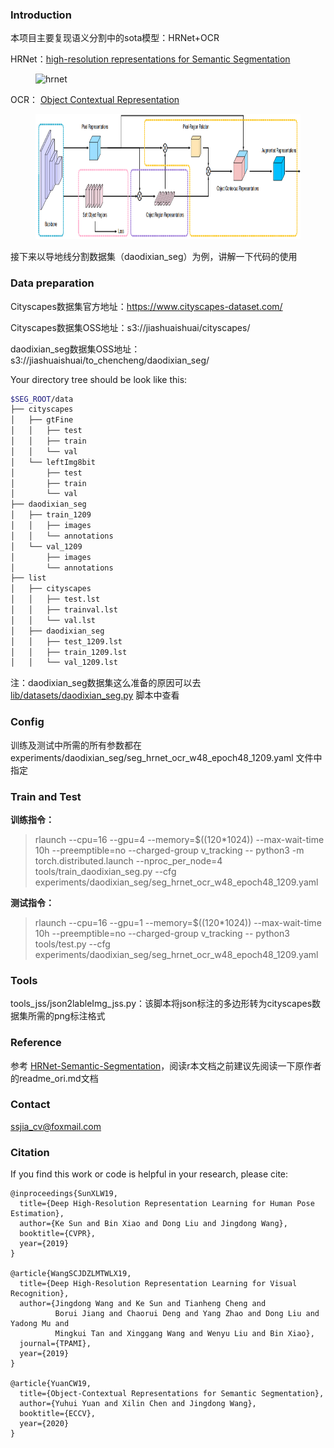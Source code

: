 ### Introduction

本项目主要复现语义分割中的sota模型：HRNet+OCR

HRNet：[high-resolution representations for Semantic Segmentation](https://arxiv.org/abs/1904.04514)

<!-- ![](figures/seg-hrnet.png) -->

<figure>
  <text-align: center;>
  <img src="./figures/seg-hrnet.png" alt="hrnet" title="" width="900" height="150" />
</figcaption>
</figure>

OCR： [Object Contextual Representation](https://arxiv.org/pdf/1909.11065.pdf) 

<figure>
  <text-align: center;>
  <img src="./figures/OCR.PNG" alt="OCR" title="" width="900" height="200" />
</figure>
接下来以导地线分割数据集（daodixian_seg）为例，讲解一下代码的使用

### Data preparation
Cityscapes数据集官方地址：https://www.cityscapes-dataset.com/

Cityscapes数据集OSS地址：s3://jiashuaishuai/cityscapes/

daodixian_seg数据集OSS地址：s3://jiashuaishuai/to_chencheng/daodixian_seg/

Your directory tree should be look like this:
````bash
$SEG_ROOT/data
├── cityscapes
│   ├── gtFine
│   │   ├── test
│   │   ├── train
│   │   └── val
│   └── leftImg8bit
│       ├── test
│       ├── train
│       └── val
├── daodixian_seg
│   ├── train_1209
│   │   ├── images
│   │   └── annotations
│   └── val_1209
│       ├── images
│       └── annotations
├── list
│   ├── cityscapes
│   │   ├── test.lst
│   │   ├── trainval.lst
│   │   └── val.lst
│   ├── daodixian_seg
│   │   ├── test_1209.lst
│   │   ├── train_1209.lst
│   │   └── val_1209.lst
````

注：daodixian_seg数据集这么准备的原因可以去 <u>lib/datasets/daodixian_seg.py</u> 脚本中查看

### Config

训练及测试中所需的所有参数都在 experiments/daodixian_seg/seg_hrnet_ocr_w48_epoch48_1209.yaml 文件中指定

### Train and Test

**训练指令：**

> rlaunch --cpu=16 --gpu=4 --memory=$((120*1024)) --max-wait-time 10h --preemptible=no --charged-group v_tracking -- python3 -m torch.distributed.launch --nproc_per_node=4 tools/train_daodixian_seg.py --cfg experiments/daodixian_seg/seg_hrnet_ocr_w48_epoch48_1209.yaml

**测试指令：**

> rlaunch --cpu=16 --gpu=1 --memory=$((120*1024)) --max-wait-time 10h --preemptible=no --charged-group v_tracking -- python3 tools/test.py --cfg experiments/daodixian_seg/seg_hrnet_ocr_w48_epoch48_1209.yaml

### Tools

tools_jss/json2lableImg_jss.py：该脚本将json标注的多边形转为cityscapes数据集所需的png标注格式

### Reference

参考 [HRNet-Semantic-Segmentation](https://github.com/HRNet/HRNet-Semantic-Segmentation/tree/HRNet-OCR)，阅读r本文档之前建议先阅读一下原作者的readme_ori.md文档

### Contact

ssjia_cv@foxmail.com

### Citation

If you find this work or code is helpful in your research, please cite:
````
@inproceedings{SunXLW19,
  title={Deep High-Resolution Representation Learning for Human Pose Estimation},
  author={Ke Sun and Bin Xiao and Dong Liu and Jingdong Wang},
  booktitle={CVPR},
  year={2019}
}

@article{WangSCJDZLMTWLX19,
  title={Deep High-Resolution Representation Learning for Visual Recognition},
  author={Jingdong Wang and Ke Sun and Tianheng Cheng and 
          Borui Jiang and Chaorui Deng and Yang Zhao and Dong Liu and Yadong Mu and 
          Mingkui Tan and Xinggang Wang and Wenyu Liu and Bin Xiao},
  journal={TPAMI},
  year={2019}
}

@article{YuanCW19,
  title={Object-Contextual Representations for Semantic Segmentation},
  author={Yuhui Yuan and Xilin Chen and Jingdong Wang},
  booktitle={ECCV},
  year={2020}
}

````




